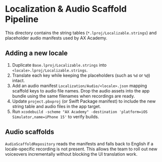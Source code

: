 # Localization & Audio Scaffold Pipeline

This directory contains the string tables (`*.lproj/Localizable.strings`) and
placeholder audio manifests used by AX Academy.

## Adding a new locale
1. Duplicate `Base.lproj/Localizable.strings` into `<locale>.lproj/Localizable.strings`.
2. Translate each key while keeping the placeholders (such as `%d` or `%@`) intact.
3. Add an audio manifest `Localization/Audio/<locale>.json` mapping scaffold keys
   to audio file names. Drop the audio assets into the app bundle using the same
   filenames when recordings are ready.
4. Update `project.pbxproj` (or Swift Package manifest) to include the new
   string table and audio files in the app target.
5. Run `xcodebuild -scheme "AX Academy" -destination 'platform=iOS Simulator,name=iPhone 15'` to verify builds.

## Audio scaffolds
`AudioScaffoldRepository` reads the manifests and falls back to English if a
locale-specific recording is not present. This allows the team to roll out new
voiceovers incrementally without blocking the UI translation work.
